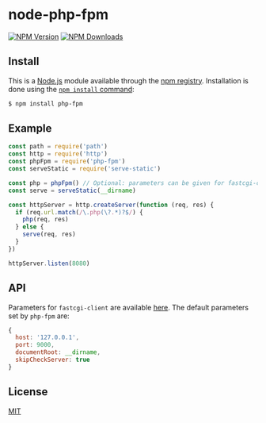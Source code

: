 # node-php-fpm

[![NPM Version][npm-image]][npm-url]
[![NPM Downloads][downloads-image]][downloads-url]


## Install

This is a [Node.js](https://nodejs.org/en/) module available through the
[npm registry](https://www.npmjs.com/). Installation is done using the
[`npm install` command](https://docs.npmjs.com/getting-started/installing-npm-packages-locally):

```sh
$ npm install php-fpm
```

## Example

```js
const path = require('path')
const http = require('http')
const phpFpm = require('php-fpm')
const serveStatic = require('serve-static')

const php = phpFpm() // Optional: parameters can be given for fastcgi-client
const serve = serveStatic(__dirname)

const httpServer = http.createServer(function (req, res) {
  if (req.url.match(/\.php(\?.*)?$/) {
    php(req, res)
  } else {
    serve(req, res)
  }
})

httpServer.listen(8080)
```

## API

Parameters for `fastcgi-client` are available [here](https://github.com/LastLeaf/node-fastcgi-client#api). The default parameters set by `php-fpm` are:

```js
{
  host: '127.0.0.1',
  port: 9000,
  documentRoot: __dirname,
  skipCheckServer: true
}
```

## License

[MIT](LICENSE)

[npm-image]: https://img.shields.io/npm/v/php-fpm.svg
[npm-url]: https://npmjs.org/package/php-fpm
[downloads-image]: https://img.shields.io/npm/dm/php-fpm.svg
[downloads-url]: https://npmjs.org/package/php-fpm
